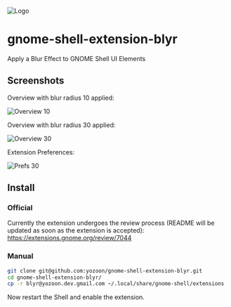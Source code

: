 ![](https://raw.githubusercontent.com/yozoon/gnome-shell-extension-blyr/master/blyr.png "Logo")

# gnome-shell-extension-blyr
Apply a Blur Effect to GNOME Shell UI Elements

## Screenshots
Overview with blur radius 10 applied:

![](https://raw.githubusercontent.com/yozoon/gnome-shell-extension-blyr/master/screenshots/Overview_10.png "Overview 10")

Overview with blur radius 30 applied:

![](https://raw.githubusercontent.com/yozoon/gnome-shell-extension-blyr/master/screenshots/Overview_30.png "Overview 30")

Extension Preferences:

![](https://raw.githubusercontent.com/yozoon/gnome-shell-extension-blyr/master/screenshots/Prefs_30.png "Prefs 30")

## Install
### Official
Currently the extension undergoes the review process (README will be updated as soon as the extension is accepted):
https://extensions.gnome.org/review/7044

### Manual

```bash
git clone git@github.com:yozoon/gnome-shell-extension-blyr.git
cd gnome-shell-extension-blyr/
cp -r blyr@yozoon.dev.gmail.com ~/.local/share/gnome-shell/extensions
```
Now restart the Shell and enable the extension. 
